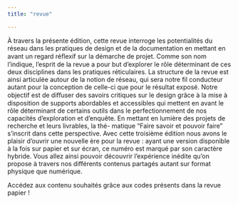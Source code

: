 ```yaml
---
title: "revue"

---
```


À travers la présente édition, cette revue interroge les potentialités du
 réseau dans les pratiques de design et de la documentation en mettant en avant
 un regard réﬂexif sur la démarche de projet. Comme son nom l’indique, l’esprit de
 la revue a pour but d’explorer le rôle déterminant de ces deux disciplines dans les
 pratiques réticulaires.
La structure de la revue est ainsi articulée autour de la notion de réseau, qui sera
 notre fil conducteur autant pour la conception de celle-ci que pour le résultat
 exposé. Notre objectif est de diﬀuser des savoirs critiques sur le design grâce à
 la mise à disposition de supports abordables et accessibles qui mettent en avant
 le rôle déterminant de certains outils dans le perfectionnement de nos capacités
 d’exploration et d’enquête. En mettant en lumière des projets de recherche et
 leurs livrables, la thé-
matique “Faire savoir et pouvoir faire” s’inscrit dans cette
 perspective.
Avec cette troisième édition nous avons le plaisir d’ouvrir une nouvelle ère pour
 la revue : ayant une version disponible à la fois sur papier et sur écran, ce numéro
 est marqué par son caractère hybride. Vous allez ainsi pouvoir découvrir l’expérience inédite qu’on propose à travers nos différents contenus partagés autant
 sur format physique que numérique.

Accédez aux contenu souhaités grâce aux codes présents dans la
 revue papier !


